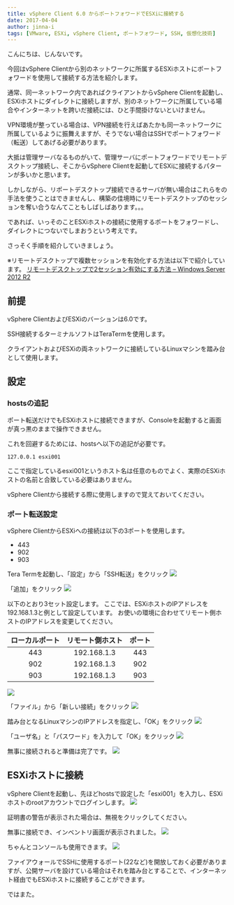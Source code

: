 ```yaml
---
title: vSphere Client 6.0 からポートフォワードでESXiに接続する
date: 2017-04-04
author: jinna-i
tags: [VMware, ESXi, vSphere Client, ポートフォワード, SSH, 仮想化技術]
---
```


こんにちは、じんないです。

今回はvSphere Clientから別のネットワークに所属するESXiホストにポートフォワードを使用して接続する方法を紹介します。

通常、同一ネットワーク内であればクライアントからvSphere Clientを起動し、ESXiホストにダイレクトに接続しますが、別のネットワークに所属している場合やインターネットを跨いだ接続には、ひと手間掛けないといけません。

VPN環境が整っている場合は、VPN接続を行えばあたかも同一ネットワークに所属しているように振舞えますが、そうでない場合はSSHでポートフォワード（転送）してあげる必要があります。

大抵は管理サーバなるものがいて、管理サーバにポートフォワードでリモートデスクトップ接続し、そこからvSphere Clientを起動してESXiに接続するパターンが多いかと思います。

しかしながら、リポートデスクトップ接続できるサーバが無い場合はこれらをの手法を使うことはできませんし、構築の佳境時にリモートデスクトップのセッションを奪い合うなんてこともしばしばあります。。。

であれば、いっそのことESXiホストの接続に使用するポートをフォワードし、ダイレクトにつないでしまおうという考えです。

さっそく手順を紹介していきましょう。

※リモートデスクトップで複数セッションを有効化する方法は以下で紹介しています。
[リモートデスクトップで2セッション有効にする方法 – Windows Server 2012 R2](https://mseeeen.msen.jp/enable-multiple-session-in-windows-server-2012-r2/)


## 前提

vSphere ClientおよびESXiのバーションは6.0です。

SSH接続するターミナルソフトはTeraTermを使用します。

クライアントおよびESXiの両ネットワークに接続しているLinuxマシンを踏み台として使用します。

## 設定

### hostsの追記

ポート転送だけでもESXiホストに接続できますが、Consoleを起動すると画面が真っ黒のままで操作できません。

これを回避するためには、hostsへ以下の追記が必要です。

` 127.0.0.1	esxi001 `

ここで指定しているesxi001というホスト名は任意のものでよく、実際のESXiホストの名前と合致している必要はありません。

vSphere Clientから接続する際に使用しますので覚えておいてください。


### ポート転送設定

vSphere ClientからESXiへの接続は以下の3ポートを使用します。

* 443
* 902 
* 903


Tera Termを起動し、「設定」から「SSH転送」をクリック
![](images/connect-to-esxi-with-port-forwarding-1.png)

「追加」をクリック
![](images/connect-to-esxi-with-port-forwarding-2.png)

以下のとおり3セット設定します。
ここでは、ESXiホストのIPアドレスを192.168.1.3と例として設定しています。
お使いの環境に合わせてリモート側ホストのIPアドレスを変更してください。

| ローカルポート | リモート側ホスト | ポート |
|:------------:|:------------:|:------------:|
| 443 | 192.168.1.3 | 443 |
| 902 | 192.168.1.3 | 902 |
| 903 | 192.168.1.3 | 903 |

![](images/connect-to-esxi-with-port-forwarding-3.png)

「ファイル」から「新しい接続」をクリック
![](images/connect-to-esxi-with-port-forwarding-4.png)

踏み台となるLinuxマシンのIPアドレスを指定し、「OK」をクリック
![](images/connect-to-esxi-with-port-forwarding-5.png)

「ユーザ名」と「パスワード」を入力して「OK」をクリック
![](images/connect-to-esxi-with-port-forwarding-6.png)

無事に接続されると準備は完了です。
![](images/connect-to-esxi-with-port-forwarding-7.png)

## ESXiホストに接続

vSphere Clientを起動し、先ほどhostsで設定した「esxi001」を入力し、ESXiホストのrootアカウントでログインします。
![](images/connect-to-esxi-with-port-forwarding-8.png)

証明書の警告が表示された場合は、無視をクリックしてください。


無事に接続でき、インベントリ画面が表示されました。
![](images/connect-to-esxi-with-port-forwarding-9.png)

ちゃんとコンソールも使用できます。
![](images/connect-to-esxi-with-port-forwarding-10.png)


ファイアウォールでSSHに使用するポート(22など)を開放しておく必要がありますが、公開サーバを設けている場合はそれを踏み台とすることで、インターネット経由でもESXiホストに接続することができます。

ではまた。